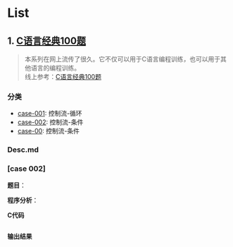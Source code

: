
# List

## 1. [C语言经典100题](./classical-c-100)
> 本系列在网上流传了很久。它不仅可以用于C语言编程训练，也可以用于其他语言的编程训练。  
> 线上参考：[C语言经典100题](https://www.runoob.com/cprogramming/c-100-examples.html)

### 分类
- [case-001](./classical-100/case-001/desc.md): 控制流-循环
- [case-002](./classical-100/case-002/desc.md): 控制流-条件
- [case-00](./classical-100/case-003/desc.md): 控制流-条件


### Desc.md
### [case 002]

**题目**：  

**程序分析**：  

**C代码**
```c
```

**输出结果**
```c
```

